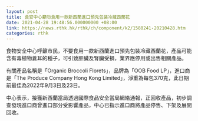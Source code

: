 ```yaml
---
layout: post
title: 食安中心籲勿食用一款新西蘭進口預先包裝冷藏西蘭花
date: 2021-04-28 19:48:56.000000000 +08:00
link: https://news.rthk.hk/rthk/ch/component/k2/1588241-20210428.htm
categories: rthk
---
```


食物安全中心呼籲市民，不要食用一款新西蘭進口預先包裝冷藏西蘭花，產品可能含有毒植物蒼耳的種子，可引致肝臟及腎臟受損，業界應停用或出售相關產品。

有關產品名稱是「Organic Broccoli Florets」，品牌為「OOB Food LP」，進口商是「The Produce Company Hong Kong Limited」，淨重為每包370克，此日期前最佳為2022年9月3日及23日。

中心表示，接獲新西蘭當局透過國際食品安全當局網絡通報，正回收產品，初步調查發現進口商曾進口部分受影響產品，中心已指示進口商將產品停售、下架及展開回收。
